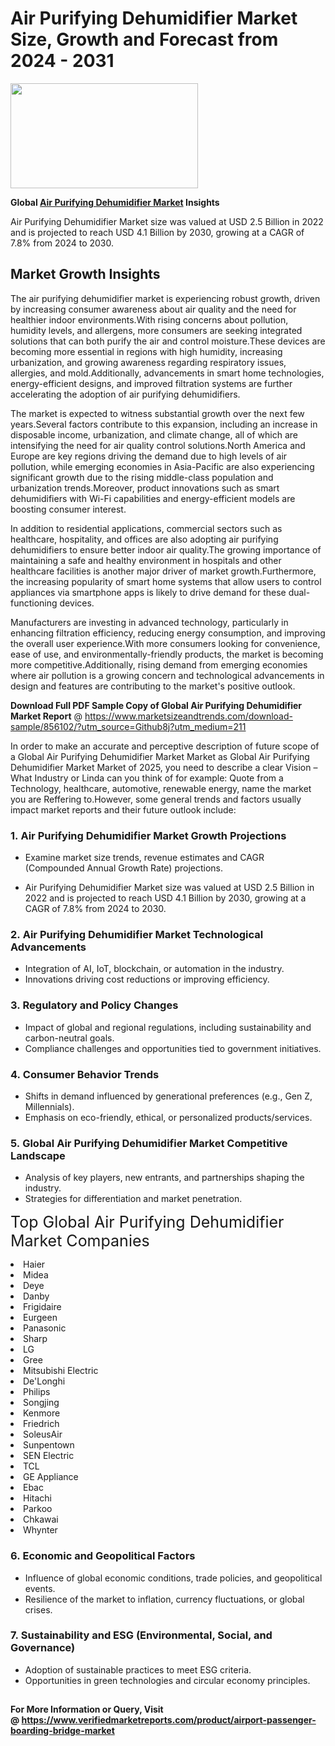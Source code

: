 <H1>Air Purifying Dehumidifier Market Size, Growth and Forecast from 2024 - 2031</H1><img class="aligncenter size-medium wp-image-584254" src="https://thirdeyenews.in/wp-content/uploads/2024/09/Global-Market-Research-300x168.jpeg" alt="" width="300" height="168" /><p><strong>Global&nbsp;<a href="https://www.marketsizeandtrends.com/download-sample/856102/?utm_source=Github8j?utm_medium=211">Air Purifying Dehumidifier Market</a> Insights</strong></p><p>Air Purifying Dehumidifier Market size was valued at USD 2.5 Billion in 2022 and is projected to reach USD 4.1 Billion by 2030, growing at a CAGR of 7.8% from 2024 to 2030.</p><p><h2>Market Growth Insights</h2> <p>The air purifying dehumidifier market is experiencing robust growth, driven by increasing consumer awareness about air quality and the need for healthier indoor environments.With rising concerns about pollution, humidity levels, and allergens, more consumers are seeking integrated solutions that can both purify the air and control moisture.These devices are becoming more essential in regions with high humidity, increasing urbanization, and growing awareness regarding respiratory issues, allergies, and mold.Additionally, advancements in smart home technologies, energy-efficient designs, and improved filtration systems are further accelerating the adoption of air purifying dehumidifiers.</p> <p>The market is expected to witness substantial growth over the next few years.Several factors contribute to this expansion, including an increase in disposable income, urbanization, and climate change, all of which are intensifying the need for air quality control solutions.North America and Europe are key regions driving the demand due to high levels of air pollution, while emerging economies in Asia-Pacific are also experiencing significant growth due to the rising middle-class population and urbanization trends.Moreover, product innovations such as smart dehumidifiers with Wi-Fi capabilities and energy-efficient models are boosting consumer interest.</p> <p>In addition to residential applications, commercial sectors such as healthcare, hospitality, and offices are also adopting air purifying dehumidifiers to ensure better indoor air quality.The growing importance of maintaining a safe and healthy environment in hospitals and other healthcare facilities is another major driver of market growth.Furthermore, the increasing popularity of smart home systems that allow users to control appliances via smartphone apps is likely to drive demand for these dual-functioning devices.</p> <p>Manufacturers are investing in advanced technology, particularly in enhancing filtration efficiency, reducing energy consumption, and improving the overall user experience.With more consumers looking for convenience, ease of use, and environmentally-friendly products, the market is becoming more competitive.Additionally, rising demand from emerging economies where air pollution is a growing concern and technological advancements in design and features are contributing to the market's positive outlook.</p> <p><span class=""><strong>Download Full PDF Sample Copy of Global Air Purifying Dehumidifier Market Report</strong> @ <a href="https://www.marketsizeandtrends.com/download-sample/856102/?utm_source=Github8j?utm_medium=211" target="_blank">https://www.marketsizeandtrends.com/download-sample/856102/?utm_source=Github8j?utm_medium=211</a></span></p><p>In order to make an accurate and perceptive description of future scope of a Global&nbsp;Air Purifying Dehumidifier Market Market as Global&nbsp;Air Purifying Dehumidifier Market Market of 2025, you need to describe a clear Vision &ndash; What Industry or Linda can you think of for example: Quote from a Technology, healthcare, automotive, renewable energy, name the market you are Reffering to.However, some general trends and factors usually impact market reports and their future outlook include:</p><h3>1.&nbsp;<strong>Air Purifying Dehumidifier Market Growth Projections</strong></h3><ul><li>Examine market size trends, revenue estimates and CAGR (Compounded Annual Growth Rate) projections.</li><li><p>Air Purifying Dehumidifier Market size was valued at USD 2.5 Billion in 2022 and is projected to reach USD 4.1 Billion by 2030, growing at a CAGR of 7.8% from 2024 to 2030.</p></li></ul><h3>2.&nbsp;<strong>Air Purifying Dehumidifier Market Technological Advancements</strong></h3><ul><li>Integration of AI, IoT, blockchain, or automation in the industry.</li><li>Innovations driving cost reductions or improving efficiency.</li></ul><h3>3.&nbsp;<strong>Regulatory and Policy Changes</strong></h3><ul><li>Impact of global and regional regulations, including sustainability and carbon-neutral goals.</li><li>Compliance challenges and opportunities tied to government initiatives.</li></ul><h3>4.&nbsp;<strong>Consumer Behavior Trends</strong></h3><ul><li>Shifts in demand influenced by generational preferences (e.g., Gen Z, Millennials).</li><li>Emphasis on eco-friendly, ethical, or personalized products/services.</li></ul><h3>5.&nbsp;<strong>Global Air Purifying Dehumidifier Market Competitive Landscape</strong></h3><ul><li>Analysis of key players, new entrants, and partnerships shaping the industry.</li><li>Strategies for differentiation and market penetration.</li></ul><p data-pm-slice="1 1 []"><span style="color: inherit; font-family: inherit; font-size: 25px;">Top Global Air Purifying Dehumidifier Market Companies</span></p><div class="" data-test-id=""><p><li>Haier</li><li> Midea</li><li> Deye</li><li> Danby</li><li> Frigidaire</li><li> Eurgeen</li><li> Panasonic</li><li> Sharp</li><li> LG</li><li> Gree</li><li> Mitsubishi Electric</li><li> De'Longhi</li><li> Philips</li><li> Songjing</li><li> Kenmore</li><li> Friedrich</li><li> SoleusAir</li><li> Sunpentown</li><li> SEN Electric</li><li> TCL</li><li> GE Appliance</li><li> Ebac</li><li> Hitachi</li><li> Parkoo</li><li> Chkawai</li><li> Whynter</li></p></div><h3>6.&nbsp;<strong>Economic and Geopolitical Factors</strong></h3><ul><li>Influence of global economic conditions, trade policies, and geopolitical events.</li><li>Resilience of the market to inflation, currency fluctuations, or global crises.</li></ul><h3>7.&nbsp;<strong>Sustainability and ESG (Environmental, Social, and Governance)</strong></h3><ul><li>Adoption of sustainable practices to meet ESG criteria.</li><li>Opportunities in green technologies and circular economy principles.</li></ul><h2><strong style="font-size: 14px;">For More Information or Query, Visit @&nbsp;</strong><a style="background-color: #ffffff; font-size: 14px;" href="https://www.marketsizeandtrends.com/report/air-purifying-dehumidifier-market/" target="_blank">https://www.verifiedmarketreports.com/product/airport-passenger-boarding-bridge-market</a></h2>